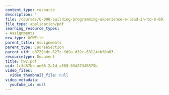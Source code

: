 ```yaml
---
content_type: resource
description: ''
file: /courses/6-090-building-programming-experience-a-lead-in-to-6-001-january-iap-2005/1c3d57beae662a1da88965d27348579b_hw2.pdf
file_type: application/pdf
learning_resource_types:
- Assignments
ocw_type: OCWFile
parent_title: Assignments
parent_type: CourseSection
parent_uid: e8729edc-627c-fd9a-d32c-63124cbf0a63
resourcetype: Document
title: hw2.pdf
uid: 1c3d57be-ae66-2a1d-a889-65d27348579b
video_files:
  video_thumbnail_file: null
video_metadata:
  youtube_id: null
---
```

